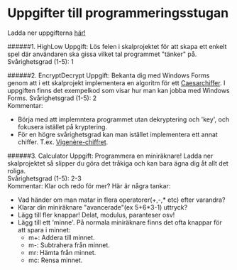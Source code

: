 Uppgifter till programmeringsstugan
=============

Ladda ner uppgifterna [här!](https://github.com/UppsalaSystemvetare/kod-och-kaffe/zipball/master/)

######1. HighLow
Uppgift: Lös felen i skalprojektet för att skapa ett enkelt spel där användaren ska gissa vilket tal programmet "tänker" på.  
Svårighetsgrad (1-5): 1

######2. EncryptDecrypt
Uppgift: Bekanta dig med Windows Forms genom att i ett skalprojekt implementera en algoritm för ett [Caesarchiffer](http://sv.wikipedia.org/wiki/Caesarchiffer). I uppgiften finns det exempelkod som visar hur man kan jobba med Windows Forms. 
Svårighetsgrad (1-5): 2  
Kommentar:
+ Börja med att implemntera programmet utan dekryptering och 'key', och fokusera istället på kryptering.
+ För en högre svårighetsgrad kan man istället implementera ett annat chiffer. T.ex. [Vigenère-chiffret](http://sv.wikipedia.org/wiki/Vigenère-chiffret).

######3. Calculator
Uppgift: Programmera en miniräknare! Ladda ner skalprojektet så slipper du göra det tråkiga och kan bara ägna dig åt allt det roliga.  
Svårighetsgrad (1-5): 2-3  
Kommentar: Klar och redo för mer? Här är några tankar:
+ Vad händer om man matar in flera operatorer(+,-,* etc) efter varandra?
+ Klarar din miniräknare "avancerade"(ex 5+6*3-1) uttryck?
+ Lägg till fler knappar! Delat, modulus, paranteser osv!
+ Lägg till ett 'minne'. På normala miniräknare finns det ofta knappar för att spara i minnet:
  + m+: Addera till minnet.
  + m-: Subtrahera från minnet.
  + mr: Hämta från minnet.
  + mc: Rensa minnet.
